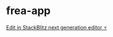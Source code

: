 # frea-app

[Edit in StackBlitz next generation editor ⚡️](https://stackblitz.com/~/github.com/Shadojin94/frea-app)